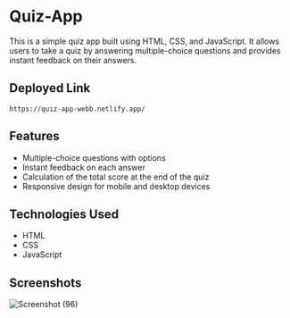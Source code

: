 # Quiz-App
This is a simple quiz app built using HTML, CSS, and JavaScript. It allows users to take a quiz by answering multiple-choice questions and provides instant feedback on their answers.

## Deployed Link
```
https://quiz-app-webb.netlify.app/
```

## Features
- Multiple-choice questions with options
- Instant feedback on each answer
- Calculation of the total score at the end of the quiz
- Responsive design for mobile and desktop devices

## Technologies Used
- HTML
- CSS
- JavaScript

## Screenshots
![Screenshot (96)](https://github.com/suman527/Quiz-App/assets/109234120/1a28ab6b-dec4-4bc1-ac2f-4a2dd42f6963)
